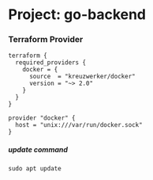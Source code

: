 # Project: go-backend

### Terraform Provider
````
terraform {
  required_providers {
    docker = {
      source  = "kreuzwerker/docker"
      version = "~> 2.0"
    }
  }
}

provider "docker" {
  host = "unix:///var/run/docker.sock"
}
````



##### update command
````
sudo apt update
````
